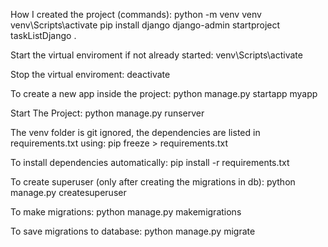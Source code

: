 How I created the project (commands):
  python -m venv venv
  venv\Scripts\activate
  pip install django
  django-admin startproject taskListDjango .

Start the virtual enviroment if not already started:
  venv\Scripts\activate

Stop the virtual enviroment:
  deactivate

To create a new app inside the project:
  python manage.py startapp myapp

Start The Project:
  python manage.py runserver

The venv folder is git ignored, the dependencies are listed in requirements.txt using:
  pip freeze > requirements.txt

To install dependencies automatically:
  pip install -r requirements.txt

To create superuser (only after creating the migrations in db):
  python manage.py createsuperuser

To make migrations:
  python manage.py makemigrations

To save migrations to database:
  python manage.py migrate

